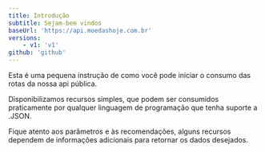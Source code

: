 ```yaml
---
title: Introdução
subtitle: Sejam-bem vindos
baseUrl: 'https://api.moedashoje.com.br'
versions:
    - v1: 'v1'
github: 'github'
---
```


Esta é uma pequena instrução de como você pode iniciar o consumo das rotas da nossa api pública.

Disponibilizamos recursos simples, que podem ser consumidos praticamente por qualquer linguagem de programação que tenha suporte a .JSON.

Fique atento aos parâmetros e às recomendações, alguns recursos dependem de informações adicionais para retornar os dados desejados.
